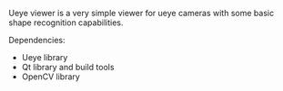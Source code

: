 Ueye viewer is a very simple viewer for ueye cameras with some basic shape recognition capabilities.

Dependencies:
- Ueye library
- Qt library and build tools 
- OpenCV library
